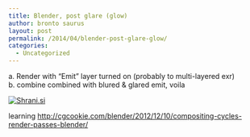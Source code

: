 ```yaml
---
title: Blender, post glare (glow)
author: bronto saurus
layout: post
permalink: /2014/04/blender-post-glare-glow/
categories:
  - Uncategorized
---
```

a. Render with &#8220;Emit&#8221; layer turned on (probably to multi-layered exr)  
b. combine combined with blured & glared emit, voila

[<img src="http://shrani.si/t/e/Nb/1QMn0qzG/postglare.jpg" style="border: 0px;" alt="Shrani.si" />][1]

learning <http://cgcookie.com/blender/2012/12/10/compositing-cycles-render-passes-blender/>

 [1]: http://shrani.si/f/e/Nb/1QMn0qzG/postglare.png